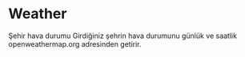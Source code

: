 # Weather
Şehir hava durumu
Girdiğiniz şehrin hava durumunu günlük ve saatlik openweathermap.org 
adresinden getirir.
